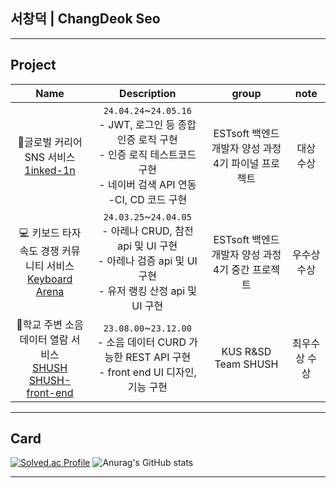 ## 서창덕 | ChangDeok Seo
---
## Project
|Name|Description|group|note|
|:---:|:---:|:---:|:---:|
|📧글로벌 커리어 SNS 서비스 <br> [1inked-1n](https://github.com/Garodden/1inked-1n)|`24.04.24`~`24.05.16` <br> - JWT, 로그인 등 종합 인증 로직 구현 <br> - 인증 로직 테스트코드 구현 <br> - 네이버 검색 API 연동 <br> -CI, CD 코드 구현 |ESTsoft 백엔드 개발자 양성 과정 4기 파이널 프로젝트|대상 수상|
|💻 키보드 타자 속도 경쟁 커뮤니티 서비스 <br> [Keyboard Arena](https://github.com/Garodden/keyboard-arena)|`24.03.25`~`24.04.05` <br> - 아레나 CRUD, 참전 api 및 UI 구현 <br> - 아레나 검증 api 및 UI 구현 <br> - 유저 랭킹 산정 api 및 UI 구현 |ESTsoft 백엔드 개발자 양성 과정 4기 중간 프로젝트|우수상 수상|
|📢학교 주변 소음 데이터 열람 서비스 <br> [SHUSH](https://github.com/Garodden/SHUSH_project) <br> [SHUSH-front-end](https://github.com/Garodden/SHUSH_frontend)|`23.08.00`~`23.12.00` <br> - 소음 데이터 CURD 가능한 REST API 구현 <br> - front end UI 디자인, 기능 구현 |KUS R&SD Team SHUSH|최우수상 수상|

---
## Card
[![Solved.ac Profile](http://mazassumnida.wtf/api/v2/generate_badge?boj=oriduckduck)](https://solved.ac/oriduckduck/)
![Anurag's GitHub stats](https://github-readme-stats.vercel.app/api?username=Garodden&show_icons=true&theme=blueberry)

---

<!--<a href="" target="_blank"><img src="https://img.shields.io/badge/C++-00599C?style=for-the-badge&logo=C++&logoColor=white"/></a>
**Garodden/Garodden** is a ✨ _special_ ✨ repository because its `README.md` (this file) appears on your GitHub profile.

Here are some ideas to get you started:

- 🔭 I’m currently working on ...
 ...
- 👯 I’m looking to collaborate on ...
- 🤔 I’m looking for help with ...
- 💬 Ask me about ...
- 📫 How to reach me: ...
- 😄 Pronouns: ...
- ⚡ Fun fact: ...
-->
